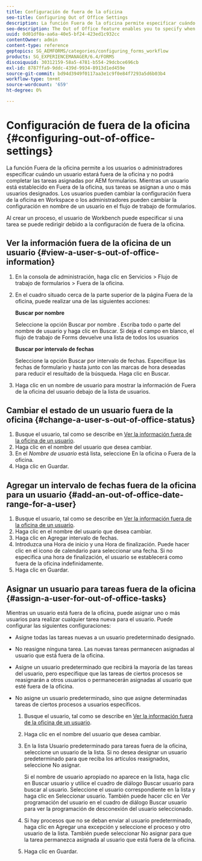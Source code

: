 ```yaml
---
title: Configuración de fuera de la oficina
seo-title: Configuring Out of Office Settings
description: La función Fuera de la oficina permite especificar cuándo un usuario estará fuera de la oficina y no podrá completar las tareas asignadas por AEM formularios.
seo-description: The Out of Office feature enables you to specify when a user will be out of the office and unable to complete tasks assigned by AEM forms.
uuid: 0d01df0a-aa6a-40e5-bf24-423ed1c932cc
contentOwner: admin
content-type: reference
geptopics: SG_AEMFORMS/categories/configuring_forms_workflow
products: SG_EXPERIENCEMANAGER/6.4/FORMS
discoiquuid: 30312159-58a5-4781-b554-29dcbce696cb
exl-id: 8787ffa9-9ddc-439d-9934-8913d1ed459e
source-git-commit: bd94d3949f0117aa3e1c9f0e84f7293a5d6b03b4
workflow-type: tm+mt
source-wordcount: '659'
ht-degree: 0%

---
```


# Configuración de fuera de la oficina {#configuring-out-of-office-settings}

La función Fuera de la oficina permite a los usuarios o administradores especificar cuándo un usuario estará fuera de la oficina y no podrá completar las tareas asignadas por AEM formularios. Mientras un usuario está establecido en Fuera de la oficina, sus tareas se asignan a uno o más usuarios designados. Los usuarios pueden cambiar la configuración fuera de la oficina en Workspace o los administradores pueden cambiar la configuración en nombre de un usuario en el flujo de trabajo de formularios.

Al crear un proceso, el usuario de Workbench puede especificar si una tarea se puede redirigir debido a la configuración de fuera de la oficina.

## Ver la información fuera de la oficina de un usuario {#view-a-user-s-out-of-office-information}

1. En la consola de administración, haga clic en Servicios > Flujo de trabajo de formularios > Fuera de la oficina.
1. En el cuadro situado cerca de la parte superior de la página Fuera de la oficina, puede realizar una de las siguientes acciones:

   **Buscar por nombre**

   Seleccione la opción Buscar por nombre . Escriba todo o parte del nombre de usuario y haga clic en Buscar. Si deja el campo en blanco, el flujo de trabajo de Forms devuelve una lista de todos los usuarios

   **Buscar por intervalo de fechas**

   Seleccione la opción Buscar por intervalo de fechas. Especifique las fechas de formulario y hasta junto con las marcas de hora deseadas para reducir el resultado de la búsqueda. Haga clic en Buscar.

1. Haga clic en un nombre de usuario para mostrar la información de Fuera de la oficina del usuario debajo de la lista de usuarios.

## Cambiar el estado de un usuario fuera de la oficina {#change-a-user-s-out-of-office-status}

1. Busque el usuario, tal como se describe en [Ver la información fuera de la oficina de un usuario](configuring-out-office-settings.md#view-a-user-s-out-of-office-information).
1. Haga clic en el nombre del usuario que desea cambiar.
1. En el *Nombre de usuario* está lista, seleccione En la oficina o Fuera de la oficina.
1. Haga clic en Guardar.

## Agregar un intervalo de fechas fuera de la oficina para un usuario {#add-an-out-of-office-date-range-for-a-user}

1. Busque el usuario, tal como se describe en [Ver la información fuera de la oficina de un usuario](configuring-out-office-settings.md#view-a-user-s-out-of-office-information).
1. Haga clic en el nombre del usuario que desea cambiar.
1. Haga clic en Agregar intervalo de fechas.
1. Introduzca una Hora de inicio y una Hora de finalización. Puede hacer clic en el icono de calendario para seleccionar una fecha. Si no especifica una hora de finalización, el usuario se establecerá como fuera de la oficina indefinidamente.
1. Haga clic en Guardar.

## Asignar un usuario para tareas fuera de la oficina {#assign-a-user-for-out-of-office-tasks}

Mientras un usuario está fuera de la oficina, puede asignar uno o más usuarios para realizar cualquier tarea nueva para el usuario. Puede configurar las siguientes configuraciones:

* Asigne todas las tareas nuevas a un usuario predeterminado designado.
* No reasigne ninguna tarea. Las nuevas tareas permanecen asignadas al usuario que está fuera de la oficina.
* Asigne un usuario predeterminado que recibirá la mayoría de las tareas del usuario, pero especifique que las tareas de ciertos procesos se reasignarán a otros usuarios o permanecerán asignadas al usuario que esté fuera de la oficina.
* No asigne un usuario predeterminado, sino que asigne determinadas tareas de ciertos procesos a usuarios específicos.

   1. Busque el usuario, tal como se describe en [Ver la información fuera de la oficina de un usuario](configuring-out-office-settings.md#view-a-user-s-out-of-office-information).
   1. Haga clic en el nombre del usuario que desea cambiar.
   1. En la lista Usuario predeterminado para tareas fuera de la oficina, seleccione un usuario de la lista. Si no desea designar un usuario predeterminado para que reciba los artículos reasignados, seleccione No asignar.

      Si el nombre de usuario apropiado no aparece en la lista, haga clic en Buscar usuario y utilice el cuadro de diálogo Buscar usuario para buscar al usuario. Seleccione el usuario correspondiente en la lista y haga clic en Seleccionar usuario. También puede hacer clic en Ver programación del usuario en el cuadro de diálogo Buscar usuario para ver la programación de desconexión del usuario seleccionado.

   1. Si hay procesos que no se deban enviar al usuario predeterminado, haga clic en Agregar una excepción y seleccione el proceso y otro usuario de la lista. También puede seleccionar No asignar para que la tarea permanezca asignada al usuario que está fuera de la oficina.
   1. Haga clic en Guardar.
